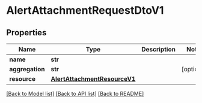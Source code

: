 # AlertAttachmentRequestDtoV1

## Properties
Name | Type | Description | Notes
------------ | ------------- | ------------- | -------------
**name** | **str** |  | 
**aggregation** | **str** |  | [optional] 
**resource** | [**AlertAttachmentResourceV1**](AlertAttachmentResourceV1.md) |  | 

[[Back to Model list]](../README.md#documentation-for-models) [[Back to API list]](../README.md#documentation-for-api-endpoints) [[Back to README]](../README.md)

